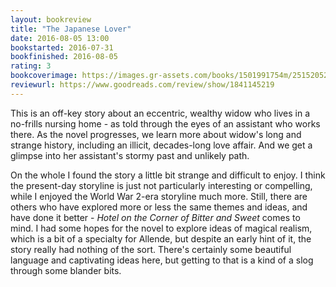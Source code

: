 ```yaml
---
layout: bookreview
title: "The Japanese Lover"
date: 2016-08-05 13:00
bookstarted: 2016-07-31
bookfinished: 2016-08-05
rating: 3
bookcoverimage: https://images.gr-assets.com/books/1501991754m/25152052.jpg
reviewurl: https://www.goodreads.com/review/show/1841145219
---
```


This is an off-key story about an eccentric, wealthy widow who lives in a no-frills nursing home - as told through the eyes of an assistant who works there. As the novel progresses, we learn more about widow's long and strange history, including an illicit, decades-long love affair. And we get a glimpse into her assistant's stormy past and unlikely path.



On the whole I found the story a little bit strange and difficult to enjoy. I think the present-day storyline is just not particularly interesting or compelling, while I enjoyed the World War 2-era storyline much more. Still, there are others who have explored more or less the same themes and ideas, and have done it better - *Hotel on the Corner of Bitter and Sweet* comes to mind. I had some hopes for the novel to explore ideas of magical realism, which is a bit of a specialty for Allende, but despite an early hint of it, the story really had nothing of the sort. There's certainly some beautiful language and captivating ideas here, but getting to that is a kind of a slog through some blander bits.